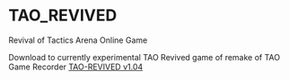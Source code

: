 # TAO_REVIVED
Revival of Tactics Arena Online Game

Download to currently experimental TAO Revived game of remake of TAO Game Recorder
[TAO-REVIVED v1.04](https://github.com/ShiraYuuki/TAO_REVIVED/raw/master/TAO_REVIVED/out/artifacts/TAO_REVIVED_jar/TAO_REVIVED.jar)